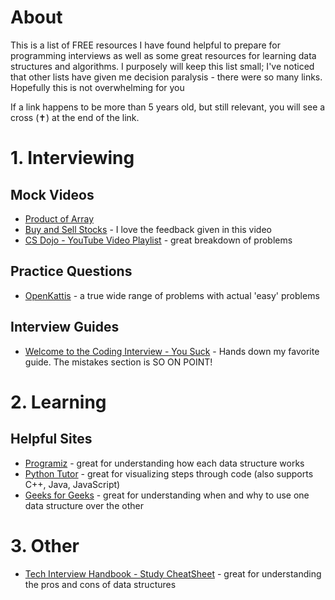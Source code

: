 # About
This is a list of FREE resources I have found helpful to prepare for programming interviews as well as some great resources for learning data structures and algorithms. I purposely will keep this list small; I've noticed that other lists have given me decision paralysis - there were so many links. Hopefully this is not overwhelming for you

If a link happens to be more than 5 years old, but still relevant, you will see a cross (✝) at the end of the link.

# 1. Interviewing
## Mock Videos
* [Product of Array](https://www.youtube.com/watch?v=riBWq1DvVb8)
* [Buy and Sell Stocks](https://www.youtube.com/watch?v=riBWq1DvVb8) - I love the feedback given in this video
* [CS Dojo - YouTube Video Playlist](https://www.youtube.com/playlist?list=PLBZBJbE_rGRVnpitdvpdY9952IsKMDuev) - great breakdown of problems
## Practice Questions
* [OpenKattis](https://open.kattis.com/problems) - a true wide range of problems with actual 'easy' problems

## Interview Guides
* [Welcome to the Coding Interview - You Suck](https://docs.google.com/document/d/1eKirumpmwDWTtKCJKn2HuoQ2NavEfR41whmTyaQcio4/edit?usp=sharing) - Hands down my favorite guide. The mistakes section is SO ON POINT!

# 2. Learning
## Helpful Sites
* [Programiz](https://www.programiz.com/dsa) - great for understanding how each data structure works
* [Python Tutor](https://www.pythontutor.com) - great for visualizing steps through code (also supports C++, Java, JavaScript)
* [Geeks for Geeks](https://www.geeksforgeeks.org/) - great for understanding when and why to use one data structure over the other

# 3. Other
* [Tech Interview Handbook - Study CheatSheet](https://www.techinterviewhandbook.org/algorithms/array/) - great for understanding the pros and cons of data structures

